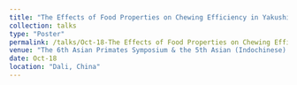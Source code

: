 ```yaml
---
title: "The Effects of Food Properties on Chewing Efficiency in Yakushima Japanese Macaques. "
collection: talks
type: "Poster"
permalink: /talks/Oct-18-The Effects of Food Properties on Chewing Efficiency in Yakushima Japanese Macaques. 
venue: "The 6th Asian Primates Symposium & the 5th Asian (Indochinese) Primates Conservation Symposium"
date: Oct-18
location: "Dali, China"
---
```

